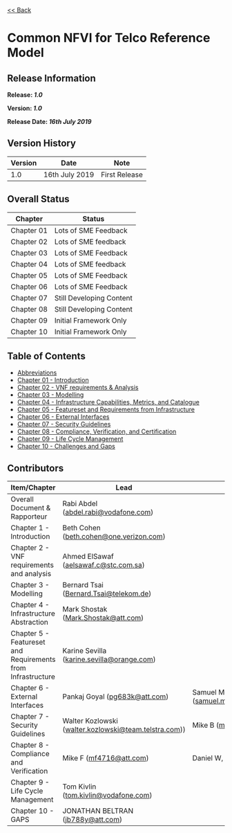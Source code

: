 [<< Back](https://cntt-n.github.io/CNTT/)
# Common NFVI for Telco Reference Model

<!--<p><span style="color: #ff0000;"><strong>** Note:</strong> This is a live (not released) document and is being updated regularly.</span></p>-->

## Release Information
**Release: _1.0_**

**Version: _1.0_**

**Release Date: _16th July 2019_**

## Version History

| Version | Date | Note
| --- | --- | --- |
| 1.0 | 16th July 2019 | First Release|


## Overall Status

| Chapter | Status |
| --- | --- |
| Chapter 01 | Lots of SME Feedback |
| Chapter 02 | Lots of SME feedback |
| Chapter 03 | Lots of SME Feedback |
| Chapter 04 | Lots of SME feedback |
| Chapter 05 | Lots of SME Feedback |
| Chapter 06 | Lots of SME Feedback |
| Chapter 07 | Still Developing Content |
| Chapter 08 | Still Developing Content |
| Chapter 09 | Initial Framework Only |
| Chapter 10 | Initial Framework Only |

## Table of Contents
* [Abbreviations](abbreviations.md)
* [Chapter 01 - Introduction](chapters/chapter01.md)
* [Chapter 02 - VNF requirements & Analysis](chapters/chapter02.md)
* [Chapter 03 - Modelling](chapters/chapter03.md)
* [Chapter 04 - Infrastructure Capabilities, Metrics, and Catalogue](chapters/chapter04.md)
* [Chapter 05 - Featureset and Requirements from Infrastructure](chapters/chapter05.md)
* [Chapter 06 - External Interfaces](chapters/chapter06.md)
* [Chapter 07 - Security Guidelines](chapters/chapter07.md)
* [Chapter 08 - Compliance, Verification, and Certification](chapters/chapter08.md)
* [Chapter 09 - Life Cycle Management](chapters/chapter09.md)
* [Chapter 10 - Challenges and Gaps](chapters/chapter10.md)

## Contributors

| Item/Chapter | Lead | Co-Lead | Priority |
|-------------------------------------------|---------------------------------------------------------------------------------------------------------------------|------------|------------|
| Overall Document & Rapporteur | Rabi Abdel (abdel.rabi@vodafone.com) |  | |
| Chapter 1 - Introduction | Beth Cohen (beth.cohen@one.verizon.com) | | 1 |
| Chapter 2 - VNF requirements and analysis | Ahmed ElSawaf (aelsawaf.c@stc.com.sa) | | 1 |
| Chapter 3 - Modelling | Bernard Tsai (Bernard.Tsai@telekom.de) | | 1 |
| Chapter 4 - Infrastructure Abstraction | Mark Shostak (Mark.Shostak@att.com) | | 1 |
| Chapter 5 - Featureset and Requirements from Infrastructure | Karine Sevilla (karine.sevilla@orange.com) | | 1 |
| Chapter 6 - External Interfaces | Pankaj Goyal (pg683k@att.com) | Samuel Manam (samuel.manam@vodafone.com) | 1 |
| Chapter 7 - Security Guidelines | Walter Kozlowski (walter.kozlowski@team.telstra.com))  | Mike B (mb100w@att.com) | >1 |
| Chapter 8 - Compliance and Verification | Mike F (mf4716@att.com)| Daniel W, Verizon | >1 |
| Chapter 9 - Life Cycle Management | Tom Kivlin (tom.kivlin@vodafone.com) | | >1 |
| Chapter 10 - GAPS | JONATHAN BELTRAN (jb788y@att.com) | | >1 |
